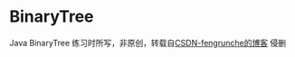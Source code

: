 # BinaryTree
Java BinaryTree
练习时所写，非原创，转载自[CSDN-fengrunche的博客](https://blog.csdn.net/fengrunche/article/details/52305748) 侵删
